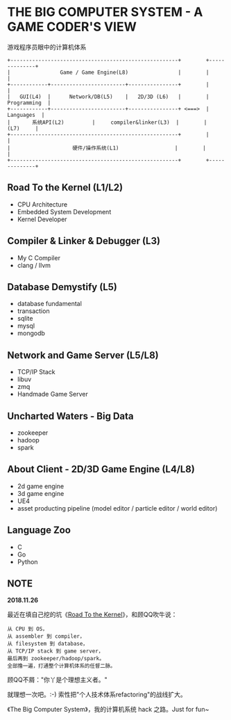 # THE BIG COMPUTER SYSTEM - A GAME CODER'S VIEW

游戏程序员眼中的计算机体系

```
+------------------------------------------------------+        +--------------+
|                Game / Game Engine(L8)                |        |              |
+------------+------------------------+----------------+        |              |
|   GUI(L4)  |      Network/DB(L5)    |   2D/3D (L6)   |        | Programming  |
+------------+------------------------+----------------+ <===>  |   Languages  |
|       系统API(L2)         |     compiler&linker(L3)  |        |     (L7)     |
+------------------------------------------------------+        |              |
|                    硬件/操作系统(L1)                  |        |              |
+------------------------------------------------------+        +--------------+
```

## Road To the Kernel (L1/L2)

 * CPU Architecture
 * Embedded System Development
 * Kernel Developer

## Compiler & Linker & Debugger (L3)

 * My C Compiler
 * clang / llvm

## Database Demystify (L5)

 * database fundamental
 * transaction
 * sqlite
 * mysql
 * mongodb

## Network and Game Server (L5/L8)

 * TCP/IP Stack
 * libuv
 * zmq
 * Handmade Game Server

## Uncharted Waters - Big Data

 * zookeeper
 * hadoop
 * spark

## About Client - 2D/3D Game Engine (L4/L8)

 * 2d game engine
 * 3d game engine
 * UE4
 * asset producting pipeline (model editor / particle editor / world editor)

## Language Zoo 

 * C
 * Go
 * Python


## NOTE

**2018.11.26**

最近在填自己挖的坑《[Road To the Kernel][1]》，和顾QQ吹牛说：

```
从 CPU 到 OS，
从 assembler 到 compiler，
从 filesystem 到 database，
从 TCP/IP stack 到 game server，
最后再到 zookeeper/hadoop/spark。
全部撸一遍，打通整个计算机体系的任督二脉。
```

顾QQ不屑："你丫是个理想主义者。"

就理想一次吧。:-) 索性把"个人技术体系refactoring"的战线扩大。

《The Big Computer System》，我的计算机系统 hack 之路。Just for fun~


[1]:https://github.com/kasicass/blog/blob/master/minibook/road_to_the_kernel.md
